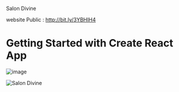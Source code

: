 Salon Divine

website Public : http://bit.ly/3YBHIH4


# Getting Started with Create React App


![image](https://user-images.githubusercontent.com/82252921/218022063-370b769f-7a8e-488d-8d63-0e856029c701.png)


![Salon Divine ](https://user-images.githubusercontent.com/82252921/218046657-e443107d-e633-4b25-8bf5-0649d892c71a.png)

